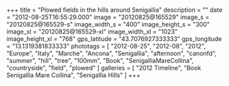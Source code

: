 +++
title = "Plowed fields in the hills around Senigallia"
description = ""
date = "2012-08-25T16:55:29.000"
image = "20120825@165529"
image_s = "20120825@165529-s"
image_width_s = "400"
image_height_s = "300"
image_xl = "20120825@165529-xl"
image_width_xl = "1023"
image_height_xl = "768"
gps_latitude = "43.7076927333333"
gps_longitude = "13.1319381833333"
phototags = [ "2012-08-25", "2012-08", "2012", "Europe", "Italy", "Marche", "Ancona", "Senigallia", "afternoon", "canonfd", "summer", "hill", "tree", "100mm", "Book", "SenigalliaMareCollina", "countryside", "field", "plowed" ]
galleries = [ "2012 Timeline", "Book Senigallia Mare Collina", "Senigallia Hills" ]
+++
